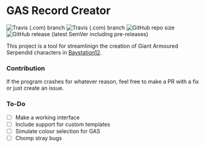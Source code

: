 # GAS Record Creator

![Travis (.com) branch](https://img.shields.io/travis/com/hermaplusplus/bs12-gas-records/master?label=BUILD%2FMASTER&style=for-the-badge) ![Travis (.com) branch](https://img.shields.io/travis/com/hermaplusplus/bs12-gas-records/dev?label=BUILD%2FDEV&style=for-the-badge)
![GitHub repo size](https://img.shields.io/github/repo-size/hermaplusplus/bs12-gas-records?style=for-the-badge) ![GitHub release (latest SemVer including pre-releases)](https://img.shields.io/github/v/release/hermaplusplus/bs12-gas-records?include_prereleases&label=RELEASE&sort=semver&style=for-the-badge)

This project is a tool for streamlinign the creation of Giant Armoured Serpendid characters in [Baystation12](https://github.com/Baystation12/Baystation12).

### Contribution

If the program crashes for whatever reason, feel free to make a PR with a fix or just create an issue.

### To-Do
* [ ] Make a working interface
* [ ] Include support for custom templates
* [ ] Simulate colour selection for GAS
* [ ] Chomp stray bugs